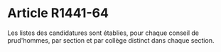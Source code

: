 # Article R1441-64

  
Les listes des candidatures sont établies, pour chaque conseil de prud'hommes, par section et par collège distinct dans chaque section.